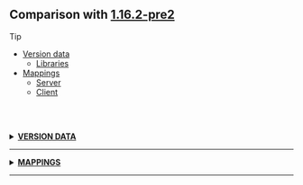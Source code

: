 ## Comparison with [1.16.2-pre2](https://github.com/PixiGeko/Minecraft-generated-data/tree/1.16.2-pre2)

> [!TIP]
> - [Version data](#version-data)
>     - [Libraries](#version-data-libraries)
> - [Mappings](#mappings)
>   - [Server](#server-mappings)
>   - [Client](#client-mappings)

<br/><br/>
<details><summary><b><ins>VERSION DATA</ins></b><a name="version-data"></a></summary>
<br/>
<table><tr><th></th><th align="left">1.16.2-pre2</th><th>1.16.2-pre3</th></tr><tr><td>World version</td><td><pre>2574</pre></td><td><pre>2575</pre></td></tr><tr><td>Protocol version</td><td><pre>746</pre></td><td><pre>748</pre></td></tr></table>
<h3>Libraries<a name="version-data-libraries"></a></h3>
<details>
<summary>
Versions
</summary>
<table><tr><th></th><th align="left">1.16.2-pre2</th><th>1.16.2-pre3</th></tr><tr><td>org.lwjgl:lwjgl-glfw</td><td><pre>3.2.1</pre></td><td><pre>3.2.2</pre></td></tr><tr><td>org.lwjgl:lwjgl-glfw</td><td><pre>3.2.1</pre></td><td><pre>3.2.2</pre></td></tr><tr><td>org.lwjgl:lwjgl-jemalloc</td><td><pre>3.2.1</pre></td><td><pre>3.2.2</pre></td></tr><tr><td>org.lwjgl:lwjgl-jemalloc</td><td><pre>3.2.1</pre></td><td><pre>3.2.2</pre></td></tr><tr><td>org.lwjgl:lwjgl-openal</td><td><pre>3.2.1</pre></td><td><pre>3.2.2</pre></td></tr><tr><td>org.lwjgl:lwjgl-openal</td><td><pre>3.2.1</pre></td><td><pre>3.2.2</pre></td></tr><tr><td>org.lwjgl:lwjgl-opengl</td><td><pre>3.2.1</pre></td><td><pre>3.2.2</pre></td></tr><tr><td>org.lwjgl:lwjgl-opengl</td><td><pre>3.2.1</pre></td><td><pre>3.2.2</pre></td></tr><tr><td>org.lwjgl:lwjgl-stb</td><td><pre>3.2.1</pre></td><td><pre>3.2.2</pre></td></tr><tr><td>org.lwjgl:lwjgl-stb</td><td><pre>3.2.1</pre></td><td><pre>3.2.2</pre></td></tr><tr><td>org.lwjgl:lwjgl-tinyfd</td><td><pre>3.2.1</pre></td><td><pre>3.2.2</pre></td></tr><tr><td>org.lwjgl:lwjgl-tinyfd</td><td><pre>3.2.1</pre></td><td><pre>3.2.2</pre></td></tr><tr><td>org.lwjgl:lwjgl</td><td><pre>3.2.1</pre></td><td><pre>3.2.2</pre></td></tr><tr><td>org.lwjgl:lwjgl</td><td><pre>3.2.1</pre></td><td><pre>3.2.2</pre></td></tr></table>
</details>
</details>
<hr/>
<details><summary><b><ins>MAPPINGS</ins></b><a name="mappings"></a></summary>
<br/>
<h2>Server<a name="server-mappings"></a></h2>
<details>
<summary>
Changes
</summary>

```
XXX.minecraft.server.MinecraftServer +9M -11M
```
```
XXX.world.entity.Entity +1M
```
```
XXX.entity.animal.Wolf +1M
```
```
XXX.entity.decoration.ArmorStand +2M | +2P
```
```
XXX.world.level.Level +1M -2M | -1P
```
```
XXX.level.levelgen.DebugLevelSource +3M -3M | +1P -1P
```

</details>
<details>
<summary>
net.minecraft.server.MinecraftServer
</summary>

```diff
- boolean lambda$getSelectedPacks$11(Collection,String)
+ boolean lambda$getSelectedPacks$13(Collection,String)
- boolean lambda$setInitialSpawn$2(Biome)
+ boolean lambda$setInitialSpawn$4(Biome)
- boolean lambda$waitUntilNextTick$3()
+ boolean lambda$waitUntilNextTick$5()
+ CompletionStage lambda$reloadResources$11(ImmutableList)
- CompletionStage lambda$reloadResources$9(ImmutableList)
+ IllegalStateException lambda$createLevels$2(DimensionType)
+ IllegalStateException lambda$createLevels$3(DimensionType)
+ ImmutableList lambda$reloadResources$10(Collection)
- ImmutableList lambda$reloadResources$8(Collection)
- String lambda$fillReport$5()
- String lambda$fillReport$6()
+ String lambda$fillReport$8()
+ String lambda$fillReport$9()
- String lambda$tickChildren$4(ServerLevel)
+ String lambda$tickChildren$6(ServerLevel)
- void lambda$reloadResources$10(Collection,ServerResources)
+ void lambda$reloadResources$12(Collection,ServerResources)
```

</details>
<details>
<summary>
net.minecraft.world.entity.Entity
</summary>

```diff
- Vec3 getLightProbePosition(float)
```

</details>
<details>
<summary>
net.minecraft.world.entity.animal.Wolf
</summary>

```diff
- void cancelShake()
```

</details>
<details>
<summary>
net.minecraft.world.entity.decoration.ArmorStand
</summary>

```diff
- EntityDimensions getDimensionsMarker(boolean)
- Vec3 getLightProbePosition(float)
```

</details>
<details>
<summary>
net.minecraft.world.level.Level
</summary>

```diff
+ ResourceKey dimensionTypeKey()
- void <init>(WritableLevelData,ResourceKey,DimensionType,Supplier,boolean,boolean,long)
+ void <init>(WritableLevelData,ResourceKey,ResourceKey,DimensionType,Supplier,boolean,boolean,long)
```

</details>
<details>
<summary>
net.minecraft.world.level.levelgen.DebugLevelSource
</summary>

```diff
+ DebugLevelSource lambda$static$0()
- Registry biomes()
- Stream lambda$static$0(Block)
+ Stream lambda$static$1(Block)
+ void <init>()
- void <init>(Registry)
```

</details>
<h2>Client<a name="client-mappings"></a></h2>
<details>
<summary>
Changes
</summary>

```
XXX.mojang.realmsclient.RealmsMainScreen$5 +1M -1M
```
```
XXX.client.multiplayer.ClientPacketListener +10M -9M
```
```
XXX.minecraft.server.MinecraftServer +9M -11M
```
```
XXX.world.entity.Entity +1M
```
```
XXX.entity.animal.Wolf +1M
```
```
XXX.entity.decoration.ArmorStand +2M | +2P
```
```
XXX.world.level.Level +1M -2M | -1P
```
```
XXX.level.levelgen.DebugLevelSource +3M -3M | +1P -1P
```

</details>
<details>
<summary>
com.mojang.realmsclient.RealmsMainScreen$5
</summary>

```diff
+ boolean lambda$run$0(RealmsMainScreen$Entry)
- void lambda$run$0(RealmsServer)
```

</details>
<details>
<summary>
net.minecraft.client.multiplayer.ClientPacketListener
</summary>

```diff
+ void lambda$downloadCallback$6()
- void lambda$downloadCallback$7()
+ Void lambda$downloadCallback$7(Throwable)
- Void lambda$downloadCallback$8(Throwable)
+ void lambda$handleAddOrRemoveRecipes$2(ClientRecipeBook,Recipe)
- void lambda$handleAddOrRemoveRecipes$3(ClientRecipeBook,Recipe)
+ void lambda$handleAddOrRemoveRecipes$3(ClientRecipeBook,RecipeCollection)
- void lambda$handleAddOrRemoveRecipes$4(ClientRecipeBook,RecipeCollection)
- void lambda$handleChunkBlocksUpdate$0(int,BlockPos,BlockState)
+ void lambda$handleGameEvent$1()
- void lambda$handleGameEvent$2()
+ void lambda$handlePlaceRecipe$8(AbstractContainerMenu,Recipe)
- void lambda$handlePlaceRecipe$9(AbstractContainerMenu,Recipe)
+ void lambda$handleResourcePack$5(String,String)
- void lambda$handleResourcePack$6(String,String)
+ void lambda$handleSetEquipment$0(Entity,Pair)
- void lambda$handleSetEquipment$1(Entity,Pair)
+ void lambda$null$4(String,String,boolean)
- void lambda$null$5(String,String,boolean)
```

</details>
<details>
<summary>
net.minecraft.server.MinecraftServer
</summary>

```diff
- boolean lambda$getSelectedPacks$11(Collection,String)
+ boolean lambda$getSelectedPacks$13(Collection,String)
- boolean lambda$setInitialSpawn$2(Biome)
+ boolean lambda$setInitialSpawn$4(Biome)
- boolean lambda$waitUntilNextTick$3()
+ boolean lambda$waitUntilNextTick$5()
+ CompletionStage lambda$reloadResources$11(ImmutableList)
- CompletionStage lambda$reloadResources$9(ImmutableList)
+ IllegalStateException lambda$createLevels$2(DimensionType)
+ IllegalStateException lambda$createLevels$3(DimensionType)
+ ImmutableList lambda$reloadResources$10(Collection)
- ImmutableList lambda$reloadResources$8(Collection)
- String lambda$fillReport$5()
- String lambda$fillReport$6()
+ String lambda$fillReport$8()
+ String lambda$fillReport$9()
- String lambda$tickChildren$4(ServerLevel)
+ String lambda$tickChildren$6(ServerLevel)
- void lambda$reloadResources$10(Collection,ServerResources)
+ void lambda$reloadResources$12(Collection,ServerResources)
```

</details>
<details>
<summary>
net.minecraft.world.entity.Entity
</summary>

```diff
- Vec3 getLightProbePosition(float)
```

</details>
<details>
<summary>
net.minecraft.world.entity.animal.Wolf
</summary>

```diff
- void cancelShake()
```

</details>
<details>
<summary>
net.minecraft.world.entity.decoration.ArmorStand
</summary>

```diff
- EntityDimensions getDimensionsMarker(boolean)
- Vec3 getLightProbePosition(float)
```

</details>
<details>
<summary>
net.minecraft.world.level.Level
</summary>

```diff
+ ResourceKey dimensionTypeKey()
- void <init>(WritableLevelData,ResourceKey,DimensionType,Supplier,boolean,boolean,long)
+ void <init>(WritableLevelData,ResourceKey,ResourceKey,DimensionType,Supplier,boolean,boolean,long)
```

</details>
<details>
<summary>
net.minecraft.world.level.levelgen.DebugLevelSource
</summary>

```diff
+ DebugLevelSource lambda$static$0()
- Registry biomes()
- Stream lambda$static$0(Block)
+ Stream lambda$static$1(Block)
+ void <init>()
- void <init>(Registry)
```

</details>
</details>
<hr/>